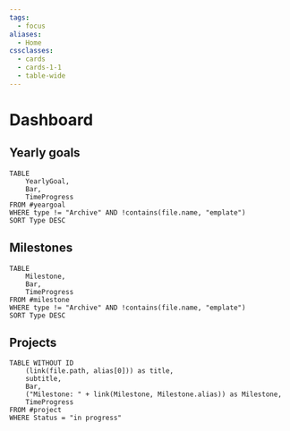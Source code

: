 ```yaml
---
tags:
  - focus
aliases:
  - Home
cssclasses:
  - cards
  - cards-1-1
  - table-wide
---
```

# Dashboard

## Yearly goals
```dataview
TABLE
	YearlyGoal,
	Bar,
	TimeProgress
FROM #yeargoal 
WHERE type != "Archive" AND !contains(file.name, "emplate")
SORT Type DESC
```

## Milestones
```dataview
TABLE
	Milestone,
	Bar,
	TimeProgress
FROM #milestone
WHERE type != "Archive" AND !contains(file.name, "emplate")
SORT Type DESC
```

## Projects
```dataview
TABLE WITHOUT ID
	(link(file.path, alias[0])) as title,
	subtitle,
	Bar,
	("Milestone: " + link(Milestone, Milestone.alias)) as Milestone,
	TimeProgress
FROM #project
WHERE Status = "in progress"
```
